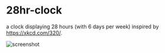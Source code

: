 # 28hr-clock
a clock displaying 28 hours (with 6 days per week) inspired by https://xkcd.com/320/.

![screenshot](https://i.imgur.com/yze2p2a.png)
